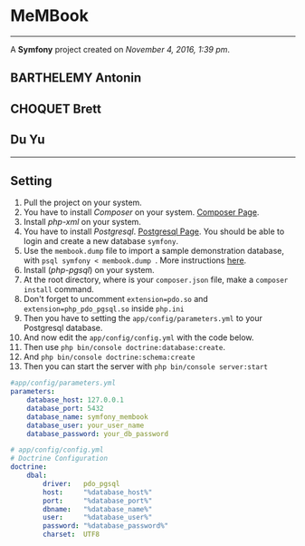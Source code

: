 # MeMBook

***
A **Symfony** project created on *November 4, 2016, 1:39 pm*.
## BARTHELEMY Antonin
## CHOQUET Brett
## Du Yu

***

## Setting

1. Pull the project on your system.
2. You have to install *_Composer_* on your system. [Composer Page](https://getcomposer.org/).
3. Install *_php-xml_* on your system.
4. You have to install *_Postgresql_*. [Postgresql Page](https://www.postgresql.org/). You should be able to login and create a new database `symfony`.
5. Use the `membook.dump` file to import a sample demonstration database, with `psql symfony < membook.dump `. More instructions [here](https://www.postgresql.org/docs/9.1/static/backup-dump.html).
5. Install (*_php-pgsql_*) on your system.
5. At the root directory, where is your `composer.json` file, make a `composer install` command.
6. Don't forget to uncomment `extension=pdo.so` and `extension=php_pdo_pgsql.so` inside `php.ini`
7. Then you have to setting the `app/config/parameters.yml` to your Postgresql database.
8. And now edit the `app/config/config.yml` with the code below.
9. Then use `php bin/console doctrine:database:create`.
10. And `php bin/console doctrine:schema:create`
11. Then you can start the server with `php bin/console server:start`

```yaml
#app/config/parameters.yml
parameters:
    database_host: 127.0.0.1
    database_port: 5432
    database_name: symfony_membook
    database_user: your_user_name
    database_password: your_db_password

```

```yaml
# app/config/config.yml
# Doctrine Configuration
doctrine:
    dbal:
        driver:   pdo_pgsql
        host:     "%database_host%"
        port:     "%database_port%"
        dbname:   "%database_name%"
        user:     "%database_user%"
        password: "%database_password%"
        charset:  UTF8
```
